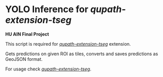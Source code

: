 # YOLO Inference for *qupath-extension-tseg*

**HU AIN Final Project**

This script is required for [*qupath-extension-tseg*](https://github.com/ae-aydin/qupath-extension-tseg) extension.

Gets predictions on given ROI as tiles, converts and saves predictions as GeoJSON format.

For usage check [*qupath-extension-tseg*](https://github.com/ae-aydin/qupath-extension-tseg).
